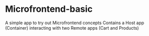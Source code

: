 # Microfrontend-basic

A simple app to try out Microfrontend concepts
Contains a Host app (Container) interacting with two Remote apps (Cart and Products)
